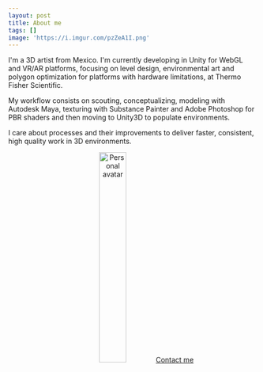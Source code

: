 ```yaml
---
layout: post
title: About me
tags: []
image: 'https://i.imgur.com/pzZeA1I.png'
---
```


I'm a 3D artist from Mexico. I'm currently developing in Unity for WebGL and VR/AR platforms, focusing on level design, environmental art and polygon optimization for platforms with hardware limitations, at Thermo Fisher Scientific.

My workflow consists on scouting, conceptualizing, modeling with Autodesk Maya, texturing with Substance Painter and Adobe Photoshop for PBR shaders and then moving to Unity3D to populate environments.

I care about processes and their improvements to deliver faster, consistent, high quality work in 3D environments.

<center><img src="https://i.imgur.com/VQlVqDa.jpg" alt="Personal avatar" width="33%"> 
<a href="mailto:me@nanga.mx">Contact me</a></center>
